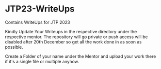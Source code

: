 # JTP23-WriteUps

Contains WriteUps for JTP 2023

Kindly Update Your Writeups in the respective directory under the respective mentor. The repository will go private or push access will be disabled after 20th December so get all the work done in as soon as possible.

Create a Folder of your name under the Mentor and upload your work there if it's a single file or multiple anyhow.
